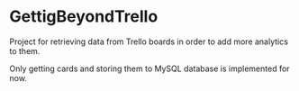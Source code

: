 # GettigBeyondTrello

Project for retrieving data from Trello boards in order to add more analytics to them.

Only getting cards and storing them to MySQL database is implemented for now.

